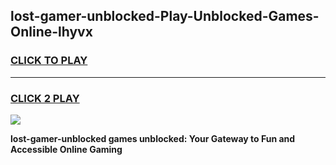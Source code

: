 
## lost-gamer-unblocked-Play-Unblocked-Games-Online-lhyvx
<h3>
<a href="https://premium76.site?title=lost-gamer-unblocked&ref=25A">CLICK TO PLAY</a></h3>
<hr>

<h3>
<a href="https://premium76.site?title=lost-gamer-unblocked&ref=25A">CLICK 2 PLAY</a>
  
</h3>

<a href="https://premium76.site?title=lost-gamer-unblocked&ref=25A"><img src="https://clearcache.store/games.png"></a>


**lost-gamer-unblocked games unblocked: Your Gateway to Fun and Accessible Online Gaming**
